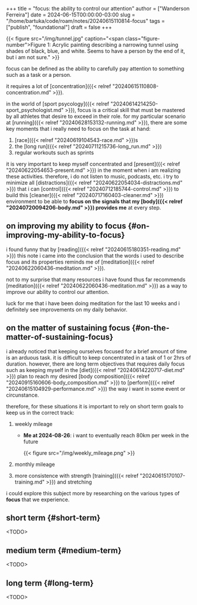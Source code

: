 +++
title = "focus: the ability to control our attention"
author = ["Wanderson Ferreira"]
date = 2024-06-15T00:00:00-03:00
slug = "/home/bartuka/code/roam/notes/20240615110814-focus"
tags = ["publish", "foundational"]
draft = false
+++

{{< figure src="/img/tunnel.jpg" caption="<span class=\"figure-number\">Figure 1: </span>Acrylic painting describing a narrowing tunnel using shades of black, blue, and white. Seems to have a person by the end of it, but i am not sure." >}}

focus can be defined as the ability to carefully pay attention to something such
as a task or a person.

it requires a lot of [concentration]({{< relref "20240615110808-concentration.md" >}}).

in the world of [sport psycology]({{< relref "20240614214250-sport_psychologist.md" >}}), focus is a critical skill that must
be mastered by all athletes that desire to exceed in their role. for my
particular scenario at [running]({{< relref "20240628153132-running.md" >}}), there are some key moments that i really need to
focus on the task at hand:

1.  [race]({{< relref "20240619104543-race.md" >}})s
2.  the [long run]({{< relref "20240711215736-long_run.md" >}})
3.  regular workouts such as sprints

it is very important to keep myself concentrated and [present]({{< relref "20240622054653-present.md" >}}) in the moment
when i am realizing these activities. therefore, i do not listen to music,
podcasts, etc. i try to minimize all [distractions]({{< relref "20240622054034-distractions.md" >}}) that i can [control]({{< relref "20240712185744-control.md" >}}) to build
this [cleaner]({{< relref "20240717160403-cleaner.md" >}}) environment to be able to **focus on the signals that my [body]({{< relref "20240720094206-body.md" >}})
provides me** at every step.


## on improving my ability to focus {#on-improving-my-ability-to-focus}

i found funny that by [reading]({{< relref "20240615180351-reading.md" >}}) this note i came into the conclusion that the
words i used to describe focus and its properties reminds me of [meditation]({{< relref "20240622060436-meditation.md" >}}).

not to my surprise that many resources i have found thus far recommends
[meditation]({{< relref "20240622060436-meditation.md" >}}) as a way to improve our ability to control our attention.

luck for me that i have been doing meditation for the last 10 weeks and i
definitely see improvements on my daily behavior.


## on the matter of sustaining focus {#on-the-matter-of-sustaining-focus}

i already noticed that keeping ourselves focused for a brief amount of time is
an arduous task. it is difficult to keep concentrated in a task of 1 or 2hrs of
duration. however, there are long term objectives that requires daily focus such
as keeping myself in the [diet]({{< relref "20240614220717-diet.md" >}}) plan to reach my desired [body composition]({{< relref "20240915160606-body_composition.md" >}})
to [perform]({{< relref "20240615104929-performance.md" >}}) the way i want in some event or circunstance.

therefore, for these situations it is important to rely on short term goals to
keep us in the correct track:

1.  weekly mileage
    -   **Me at 2024-08-26**: i want to eventually reach 80km per week in the future

        {{< figure src="/img/weekly_mileage.png" >}}

2.  monthly mileage
3.  more consistence with strength [training]({{< relref "20240615170107-training.md" >}}) and stretching

i could explore this subject more by researching on the various types of **focus**
that we experience.


## short term {#short-term}

&lt;TODO&gt;


## medium term {#medium-term}

&lt;TODO&gt;


## long term {#long-term}

&lt;TODO&gt;
